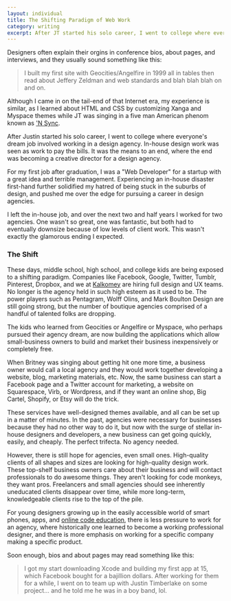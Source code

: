 ```yaml
---
layout: individual
title: The Shifting Paradigm of Web Work
category: writing
excerpt: After JT started his solo career, I went to college where everyone's dream job involved working in a design agency. In-house design work was seen as work to pay the bills. It was the means to an end, where the end was becoming a creative director for a design agency. This is changing.
---
```


Designers often explain their orgins in conference bios, about pages, and interviews, and they usually sound something like this:

> I built my first site with Geocities/Angelfire in 1999 all in 
> tables then read about Jeffery Zeldman and web standards and blah
> blah blah on and on.

Although I came in on the tail-end of that Internet era, my experience is similar, as I learned about HTML and CSS by customizing Xanga and Myspace themes while JT was singing in a five man American phenom known as ['N Sync](http://www.nsync.com/).

After Justin started his solo career, I went to college where everyone's dream job involved working in a design agency. In-house design work was seen as work to pay the bills. It was the means to an end, where the end was becoming a creative director for a design agency.

For my first job after graduation, I was a "Web Developer" for a startup with a great idea and terrible management. Experiencing an in-house disaster first-hand further solidified my hatred of being stuck in the suburbs of design, and pushed me over the edge for pursuing a career in design agencies.

I left the in-house job, and over the next two and half years I worked for two agencies. One wasn't so great, one was fantastic, but both had to eventually downsize because of low levels of client work. This wasn't exactly the glamorous ending I expected.

### The Shift
These days, middle school, high school, and college kids are being exposed to a shifting paradigm. Companies like Facebook, Google, Twitter, Tumblr, Pinterest, Dropbox, and we at [Kalkomey](http://kalkomey.com) are hiring full design and UX teams. No longer is the agency held in such high esteem as it used to be. The power players such as Pentagram, Wolff Olins, and Mark Boulton Design are still going strong, but the number of boutique agencies comprised of a handful of talented folks are dropping.

The kids who learned from Geocities or Angelfire or Myspace, who perhaps pursued their agency dream, are now building the applications which allow small-business owners to build and market their business inexpensively or completely free.

When Britney was singing about getting hit one more time, a business owner would call a local agency and they would work together developing a website, blog, marketing materials, etc. Now, the same business can start a Facebook page and a Twitter account for marketing, a website on Squarespace, Virb, or Wordpress, and if they want an online shop, Big Cartel, Shopify, or Etsy will do the trick. 

These services have well-designed themes available, and all can be set up in a matter of minutes. In the past, agencies were necessary for businesses because they had no other way to do it, but now with the surge of stellar in-house designers and developers, a new business can get going quickly, easily, and cheaply. The perfect trifecta. No agency needed.

However, there is still hope for agencies, even small ones. High-quality clients of all shapes and sizes are looking for high-quality design work. These top-shelf business owners care about their business and will contact professionals to do awesome things. They aren't looking for code monkeys, they want pros. Freelancers and small agencies should see inherently uneducated clients disappear over time, while more long-term, knowledgeable clients rise to the top of the pile.

For young designers growing up in the easily accessible world of smart phones, apps, and [online code education](http://codeschool.com), there is less pressure to work for an agency, where historically one learned to become a working professional designer, and there is more emphasis on working for a specific company making a specific product.

Soon enough, bios and about pages may read something like this:

> I got my start downloading Xcode and building my first app at 15, 
> which Facebook bought for a bajillion dollars. After working for 
> them for a while, I went on to team up with Justin Timberlake
> on some project... and he told me he was in a boy band, lol.




